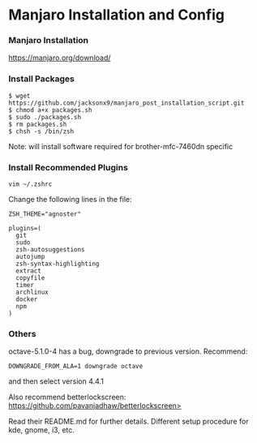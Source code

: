 # Manjaro Installation and Config

### Manjaro Installation

<https://manjaro.org/download/>

### Install Packages

```Linux
$ wget https://github.com/jacksonx9/manjaro_post_installation_script.git
$ chmod a+x packages.sh
$ sudo ./packages.sh
$ rm packages.sh
$ chsh -s /bin/zsh
```

Note: will install software required for brother-mfc-7460dn specific

### Install Recommended Plugins

```Linux
vim ~/.zshrc
```

Change the following lines in the file:

```
ZSH_THEME="agnoster"

plugins=(
  git
  sudo
  zsh-autosuggestions
  autojump
  zsh-syntax-highlighting
  extract
  copyfile
  timer
  archlinux
  docker
  npm
)
```

### Others

octave-5.1.0-4 has a bug, downgrade to previous version. Recommend:

```Linux
DOWNGRADE_FROM_ALA=1 downgrade octave 
```

and then select version 4.4.1



Also recommend betterlockscreen: https://github.com/pavanjadhaw/betterlockscreen>

Read their README.md for further details. Different setup procedure for kde, gnome, i3, etc.

